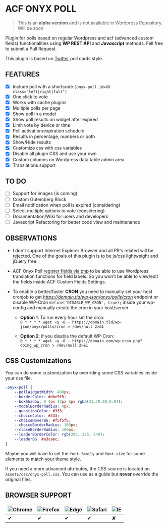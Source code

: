 # ACF ONYX POLL


> This is an **alpha version** and is not available in Wordpress Repository. Will be soon

Plugin for polls based on regular Wordpress and acf (advanced custom fields) functionalities using **WP REST API** and ***Javascript*** methods. Fell free to submit a Pull Request.

This plugin is based on [Twitter](https://twitter.com) poll cards style.

## FEATURES

- [x] Include poll with a shortcode `[onyx-poll id=XX class="left|right|full"]`
- [x] One click to vote
- [x] Works with cache plugins
- [x] Multiple polls per page
- [x] Show poll in a modal
- [x] Show poll results on widget after expired
- [x] Limit vote by device or time
- [x] Poll activation/expiration schedule
- [x] Results in percentage, numbers or both
- [x] Show/Hide results
- [x] Customize css with css variables
- [x] Disable all plugin CSS and use your own
- [x] Custom columns on Wordpress data table admin area
- [x] Translations support

## TO DO

- [ ] Support for images (is coming)
- [ ] Custom Gutemberg Block
- [ ] Email notification when poll is expired (considering)
- [ ] Select multiple options to vote (considering)
- [ ] Documentation/Wiki for users and developers
- [ ] Javascript Refactoring for better code view and maintenance

## OBSERVATIONS

- I don't support Internet Explorer Browser and all PR's related will be rejected. One of the goals of this plugin is to be js/css lightweight and jQuery free.

<!-- - ACF Onyx Poll uses [acf-json](https://www.advancedcustomfields.com/resources/local-json/) functionalities. So maybe it's better to syncronize the fields within ACF PRO settings. For now the only way to translate the ACF Field Labels is renaming in ACF settings or json file **(RENAME ONLY THE LABEL: STRING)** -->

- ACF Onyx Poll [register fields via php](https://www.advancedcustomfields.com/resources/register-fields-via-php/) to be able to use Wordpress translation functions for field labels. So you won't be able to view/edit the fields inside ACF Custom Fields Settings.

- To enable a better/faster **CRON** you need to manually set your host cronjob to get *https://domain.tld/wp-json/onyx/polls/cron* endpoint or disable WP-Cron `define('DISABLE_WP_CRON', true);` inside your wp-config and manually create the cron in your host/server

	- **Option 1**: To run every hour set the cron: <br> `0 * * * * wget -q -O - https://domain.tld/wp-json/onyx/polls/cron > /dev/null 2>&1`

	- **Option 2**: if you disable the default WP-Cron: <br> `0 * * * * wget -q -O - https://domain.com/wp-cron.php?doing_wp_cron > /dev/null 2>&1`

## CSS Customizations

You can do some customization by overriding some CSS variables inside your css file.

```css
.onyx-poll {
	--pollWidgetWidth: 400px;
	--borderColor: #dbe9f5;
	--boxShadow: 0 4px 12px 6px rgba(31,70,88,0.04);
	--modalBorderRadius: 4px;
	--questionColor: #333;
	--choiceColor: #333;
	--choiceHoverBG: #f5f5f5;
	--choiceBorderRadius: 100px;
	--closeBorderRadius: 100px;
	--loaderBorderColor: rgb(209, 226, 240);
	--loaderBG: #a3caec;
}
```

Maybe you will have to set the `font-family` and `font-size` for some elements to match your theme style.

If you need a more advanced attributes, the CSS source is located on `assets/css/onyx-poll.css`. You can use as a guide but **never** override the original files.

## BROWSER SUPPORT

![Chrome](https://raw.github.com/alrra/browser-logos/master/src/chrome/chrome_24x24.png) | ![Firefox](https://raw.github.com/alrra/browser-logos/master/src/firefox/firefox_24x24.png) | ![Edge](https://raw.githubusercontent.com/alrra/browser-logos/master/src/edge/edge_24x24.png) | ![Safari](https://raw.github.com/alrra/browser-logos/master/src/safari/safari_24x24.png) | ![IE](https://raw.githubusercontent.com/alrra/browser-logos/master/src/archive/internet-explorer_9-11/internet-explorer_9-11_24x24.png)
--- | --- | --- | --- | ---
✔ | ✔ | ✔ | ✔ | ✘
